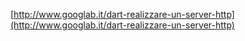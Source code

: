 [http://www.googlab.it/dart-realizzare-un-server-http](http://www.googlab.it/dart-realizzare-un-server-http)